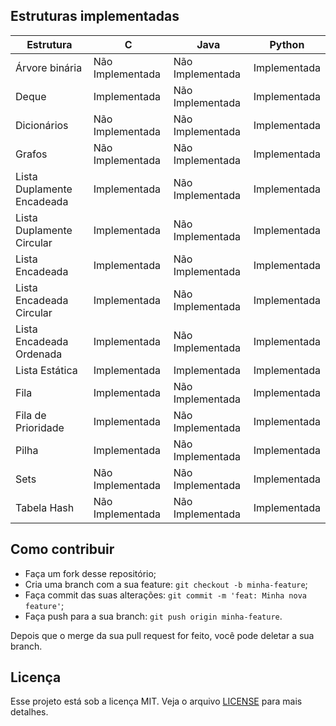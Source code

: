 ## Estruturas implementadas

| Estrutura                           |           C      |       Java       | Python       |
|-------------------------------------|------------------|------------------|--------------|
| Árvore binária                      | Não Implementada | Não Implementada | Implementada |
| Deque                               | Implementada     | Não Implementada | Implementada |
| Dicionários                         | Não Implementada | Não Implementada | Implementada |
| Grafos                              | Não Implementada | Não Implementada | Implementada |
| Lista Duplamente Encadeada          | Implementada     | Não Implementada | Implementada |
| Lista Duplamente Circular           | Implementada     | Não Implementada | Implementada |
| Lista Encadeada                     | Implementada     | Não Implementada | Implementada |
| Lista Encadeada Circular            | Implementada     | Não Implementada | Implementada |
| Lista Encadeada Ordenada            | Implementada     | Não Implementada | Implementada |
| Lista Estática                      | Implementada     | Implementada     | Implementada |
| Fila                                | Implementada     | Não Implementada | Implementada |
| Fila de Prioridade                  | Implementada     | Não Implementada | Implementada |
| Pilha                               | Implementada     | Não Implementada | Implementada |
| Sets                                | Não Implementada | Não Implementada | Implementada |
| Tabela Hash                         | Não Implementada | Não Implementada | Implementada |

## Como contribuir

- Faça um fork desse repositório;
- Cria uma branch com a sua feature: `git checkout -b minha-feature`;
- Faça commit das suas alterações: `git commit -m 'feat: Minha nova feature'`;
- Faça push para a sua branch: `git push origin minha-feature`.

Depois que o merge da sua pull request for feito, você pode deletar a sua branch.

## Licença

Esse projeto está sob a licença MIT. Veja o arquivo [LICENSE](LICENSE) para mais detalhes.
